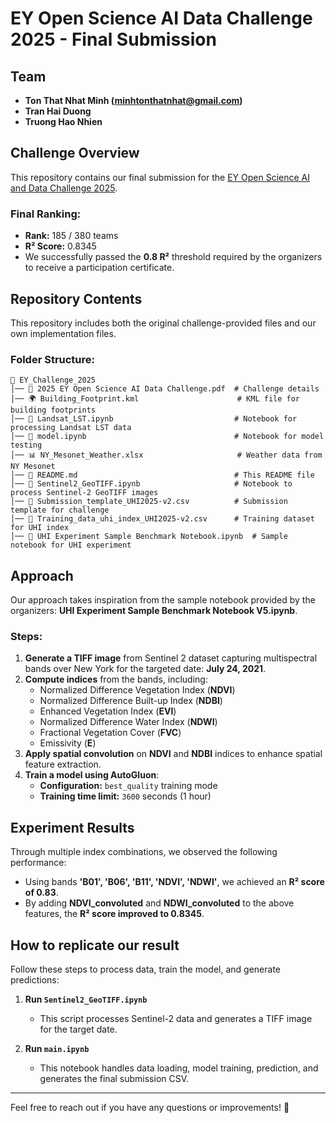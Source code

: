 # EY Open Science AI Data Challenge 2025 - Final Submission

## Team
- **Ton That Nhat Minh (minhtonthatnhat@gmail.com)**  
- **Tran Hai Duong**  
- **Truong Hao Nhien**  

## Challenge Overview
This repository contains our final submission for the [EY Open Science AI and Data Challenge 2025](https://challenge.ey.com/challenges/the-2025-ey-open-science-ai-and-data-challenge-cooling-urban-heat-islands-external-participants).  

### Final Ranking:
- **Rank:** 185 / 380 teams  
- **R² Score:** 0.8345  
- We successfully passed the **0.8 R²** threshold required by the organizers to receive a participation certificate.  

## Repository Contents
This repository includes both the original challenge-provided files and our own implementation files.

### Folder Structure:
```
📂 EY_Challenge_2025
│── 📄 2025 EY Open Science AI Data Challenge.pdf  # Challenge details  
│── 🌍 Building_Footprint.kml                      # KML file for building footprints  
│── 📜 Landsat_LST.ipynb                           # Notebook for processing Landsat LST data  
│── 📜 model.ipynb                                 # Notebook for model testing  
│── 📊 NY_Mesonet_Weather.xlsx                     # Weather data from NY Mesonet  
│── 📄 README.md                                   # This README file  
│── 📜 Sentinel2_GeoTIFF.ipynb                     # Notebook to process Sentinel-2 GeoTIFF images  
│── 📜 Submission_template_UHI2025-v2.csv          # Submission template for challenge  
│── 📜 Training_data_uhi_index_UHI2025-v2.csv      # Training dataset for UHI index  
│── 📜 UHI Experiment Sample Benchmark Notebook.ipynb  # Sample notebook for UHI experiment  
```

## Approach
Our approach takes inspiration from the sample notebook provided by the organizers: **UHI Experiment Sample Benchmark Notebook V5.ipynb**.

### Steps:
1. **Generate a TIFF image** from Sentinel 2 dataset capturing multispectral bands over New York for the targeted date: **July 24, 2021**.
2. **Compute indices** from the bands, including:
   - Normalized Difference Vegetation Index (**NDVI**)
   - Normalized Difference Built-up Index (**NDBI**)
   - Enhanced Vegetation Index (**EVI**)
   - Normalized Difference Water Index (**NDWI**)
   - Fractional Vegetation Cover (**FVC**)
   - Emissivity (**E**)
3. **Apply spatial convolution** on **NDVI** and **NDBI** indices to enhance spatial feature extraction.
4. **Train a model using AutoGluon**:
   - **Configuration:** `best_quality` training mode
   - **Training time limit:** `3600` seconds (1 hour)

## Experiment Results
Through multiple index combinations, we observed the following performance:

- Using bands **'B01', 'B06', 'B11', 'NDVI', 'NDWI'**, we achieved an **R² score of 0.83**.
- By adding **NDVI_convoluted** and **NDWI_convoluted** to the above features, the **R² score improved to 0.8345**.

## How to replicate our result
Follow these steps to process data, train the model, and generate predictions:

1. **Run `Sentinel2_GeoTIFF.ipynb`**  
   - This script processes Sentinel-2 data and generates a TIFF image for the target date.  

2. **Run `main.ipynb`**   
   - This notebook handles data loading, model training, prediction, and generates the final submission CSV.  

---

Feel free to reach out if you have any questions or improvements! 🚀
